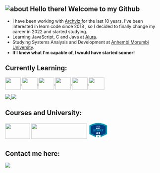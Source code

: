 ## <img width="45" alt="about" src="https://raw.github.com/elizarov/elizarov/master/about.png"> Hello there! Welcome to my Github

- I have been working with <a target="_blank" href="https://www.behance.net/inside3d" target="_blank"> Archviz </a> for the last 10 years. I've been interested in learn code since 2018 , so I decided to finally change my career in 2022 and started studying.
- Learning JavaScript, C and Java at <a target="_blank" href="https://www.alura.com.br/" target="_blank">Alura</a>.
- Studying Systems Analysis and Development at <a target="_blank" href="https://loja.anhembionline.com.br/graduacao/analise-e-desenvolvimento-de-sistemas-tecnologia-ead">Anhembi Morumbi University</a>.
- <b>If I knew what I'm capable of, I would have started sooner!</b>
 </a>

 ## Currently Learning:
   <a target="_blank" href="https://github.com/cguiama?tab=repositories">
   <div style="display: inline_block">
   <img src="https://cdn.jsdelivr.net/gh/devicons/devicon/icons/linux/linux-original.svg" width="50" height="40" img align="center" />
   <img src="https://cdn.jsdelivr.net/gh/devicons/devicon/icons/git/git-original.svg" width="50" height="40" img align="center" />
   <img src="https://cdn.jsdelivr.net/gh/devicons/devicon/icons/c/c-plain.svg" width="50" height="40" img align="center" />
   <img src="https://cdn.jsdelivr.net/gh/devicons/devicon/icons/html5/html5-plain-wordmark.svg" width="50" height="40" img align="center" />
   <img src="https://cdn.jsdelivr.net/gh/devicons/devicon/icons/javascript/javascript-original.svg" width="50" height="40" img align="center" /> 
   <img src="https://cdn.jsdelivr.net/gh/devicons/devicon/icons/java/java-plain.svg" width="50" height="40" img align="center" />


<p>
<div>
  <a target="_blank" href="https://www.linkedin.com/in/guilherme-castro-dev/">
  <img height="150em" src="https://github-readme-stats.vercel.app/api?username=cguiama&show_icons=true&theme=blue-green&include_all_commits=true&count_private=true"/>
  </a>
   <a href="https://github.com/cguiama?tab=repositories"> 
  <img height="150em" src="https://github-readme-stats.vercel.app/api/top-langs/?username=cguiama&theme=blue-green&hide_langs_below=1" />
</div>
</a>
    
## Courses and University:

<p align="left">
<a target="_blank" href="https://cursos.alura.com.br/user/cguiama/fullCertificate/35bd978d80d31cd5d78a195f80a8f294">
  <img src="https://i.pinimg.com/originals/49/72/6e/49726e65f6b35c2e8e366a16c0734fb7.png" width="80" height="50" img align="center" /></a>

<a target="_blank" href="https://portal.anhembi.br">
  <img src="https://loja.anhembionline.com.br/media/logo/stores/7/ANHEMBI.png" width="180" height="50" img align="center" /></a>

<a href="https://web.dio.me/track/gft-start-3-net?tab=path">
  <img src="https://github.com/cguiama/cguiama/blob/main/3facb943-9a95-4c47-baa2-885fddf5f87f.png" width="65" height="60" img align="center" />
</a>
</p>
 
## Contact me here:
  
<a target="_blank" href="https://www.linkedin.com/in/guilherme-castro-dev/">
<img src="https://img.shields.io/badge/-LinkedIn-%230077B5?style=for-the-badge&logo=linkedin&logoColor=white" target="_blank"></a> 
</p>
